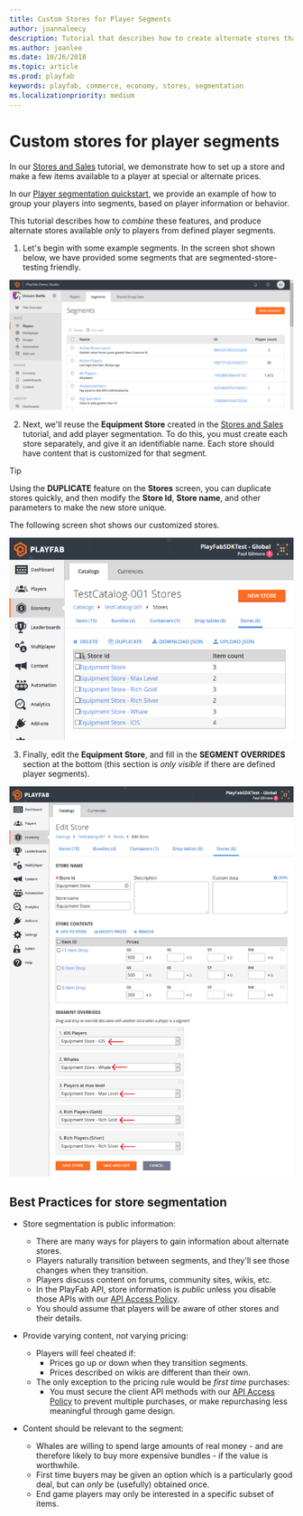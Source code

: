 ```yaml
---
title: Custom Stores for Player Segments
author: joannaleecy
description: Tutorial that describes how to create alternate stores that are available only to players from defined Player Segments.
ms.author: joanlee
ms.date: 10/26/2018
ms.topic: article
ms.prod: playfab
keywords: playfab, commerce, economy, stores, segmentation
ms.localizationpriority: medium
---
```


# Custom stores for player segments

In our [Stores and Sales](stores-and-sales.md) tutorial, we demonstrate how to set up a store and make a few items available to a player at special or alternate prices.

In our [Player segmentation quickstart](../../analytics/segmentation/quickstart.md), we provide an example of how to group your players into segments, based on player information or behavior.

This tutorial describes how to *combine* these features, and produce alternate stores available *only* to players from defined player segments.

1. Let's begin with some example segments. In the screen shot shown below, we have provided some segments that are segmented-store-testing friendly.

![Game Manager - Players - Segments - Example Segments](media/tutorials/game-manager-players-segments-new-segment.png)  

2. Next, we'll reuse the **Equipment Store** created in the [Stores and Sales](stores-and-sales.md) tutorial, and add player segmentation. To do this, you must create each store separately, and give it an identifiable name. Each store should have content that is customized for that segment.

> [!TIP]
> Using the **DUPLICATE** feature on the **Stores** screen, you can duplicate stores quickly, and then modify the **Store Id**, **Store name**, and other parameters to make the new store unique.  

The following screen shot shows our customized stores.

![Game Manager - Economy - Catalogs - Stores](media/tutorials/game-manager-economy-catalogs-stores.png)  

3. Finally, edit the **Equipment Store**, and fill in the **SEGMENT OVERRIDES** section at the bottom (this section is *only visible* if there are defined player segments).

![Game Manager - Edit Store - Segment Overrides](media/tutorials/game-manager-edit-store-segment-overrides.png)  

## Best Practices for store segmentation

- Store segmentation is public information:
  - There are many ways for players to gain information about alternate stores.
  - Players naturally transition between segments, and they'll see those changes when they transition.
  - Players discuss content on forums, community sites, wikis, etc.
  - In the PlayFab API, store information is *public* unless you disable those APIs with our [API Access Policy](../../../api-references/api-access-policy.md).
  - You should assume that players will be aware of other stores and their details.

- Provide varying content, *not* varying pricing:
  - Players will feel cheated if:
    - Prices go up or down when they transition segments.
    - Prices described on wikis are different than their own.
  - The only exception to the pricing rule would be *first time* purchases:
    - You must secure the client API methods with our [API Access Policy](../../../api-references/api-access-policy.md) to prevent multiple purchases, or make repurchasing less meaningful through game design.

- Content should be relevant to the segment:
  - Whales are willing to spend large amounts of real money - and are therefore likely to buy more expensive bundles - if the value is worthwhile.
  - First time buyers may be given an option which is a particularly good deal, but can *only* be (usefully) obtained once.
  - End game players may only be interested in a specific subset of items.
